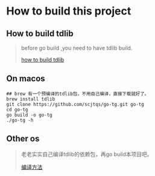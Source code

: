 # How to build this project

## How to build tdlib
> before go build ,you need to have tdlib build.
> 
> [how to build tdlib](https://tdlib.github.io/td/build.html?language=Go)

## On macos
```shell
## brew 有一个预编译的tdlib包，不用自己编译，直接下载就好了。
brew install tdlib
git clone https://github.com/scjtqs/go-tg.git go-tg
cd go-tg
go build -o go-tg
./go-tg -h
```
## Other os 
> 老老实实自己编译tdlib的依赖包，再go build本项目吧。
> 
> [编译方法](https://tdlib.github.io/td/build.html?language=Go)